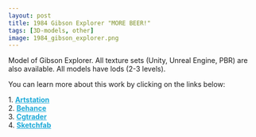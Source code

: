 ```yaml
---
layout: post 
title: 1984 Gibson Explorer "MORE BEER!"
tags: [3D-models, other]
image: 1984_gibson_explorer.png
---
```

Model of Gibson Explorer.
All texture sets (Unity, Unreal Engine, PBR) are also available. 
All models have lods (2-3 levels).

<!--more-->

You can learn more about this work by clicking on the links below: <br/>

<div>
	1.
    <a href="https://www.artstation.com/artwork/N5G2Xq" target="_blank" style="font-weight: bold; color: #1CAAD9;">Artstation</a><br/>
	2.
	<a href="https://www.behance.net/gallery/72893611/1984-Gibson-Explorer-MORE-BEER" target="_blank" style="font-weight: bold; color: #1CAAD9;">Behance</a><br/>	
	3.
	<a href="https://www.cgtrader.com/3d-models/electronics/audio/gibson-explorer-1984" target="_blank" style="font-weight: bold; color: #1CAAD9;">Cgtrader</a><br/>
	4.
	<a href="https://sketchfab.com/3d-models/1984-gibson-explorer-more-beer-8e5de9cc65b5481eb2f8af2a15c4ed5c" target="_blank" style="font-weight: bold; color: #1CAAD9;">Sketchfab</a><br/>	
</div>

